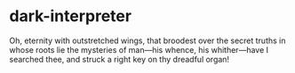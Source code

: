 dark-interpreter
================

Oh, eternity with outstretched wings, that broodest over the secret
truths in whose roots lie the mysteries of man—his whence, his
whither—have I searched thee, and struck a right key on thy dreadful
organ!

